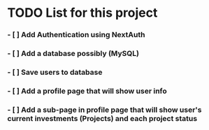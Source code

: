 # TODO List for this project

### - [ ] Add Authentication using NextAuth

### - [ ] Add a database possibly (MySQL)

### - [ ] Save users to database

### - [ ] Add a profile page that will show user info

### - [ ] Add a sub-page in profile page that will show user's current investments (Projects) and each project status
